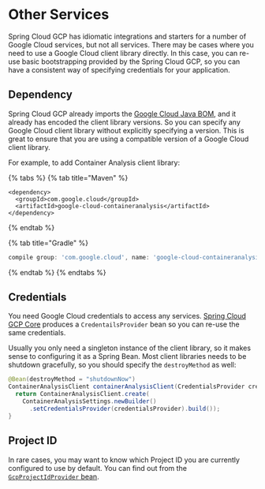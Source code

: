# Other Services

Spring Cloud GCP has idiomatic integrations and starters for a number of Google Cloud services, but not all services. There may be cases where you need to use a Google Cloud client library directly. In this case, you can re-use basic bootstrapping provided by the Spring Cloud GCP, so you can have a consistent way of specifying credentials for your application.

## Dependency

Spring Cloud GCP already imports the [Google Cloud Java BOM](https://github.com/googleapis/java-cloud-bom), and it already has encoded the client library versions. So you can specify any Google Cloud client library without explicitly specifying a version. This is great to ensure that you are using a compatible version of a Google Cloud client library.

For example, to add Container Analysis client library:

{% tabs %}
{% tab title="Maven" %}
```markup
<dependency>
  <groupId>com.google.cloud</groupId>
  <artifactId>google-cloud-containeranalysis</artifactId>
</dependency>
```
{% endtab %}

{% tab title="Gradle" %}
```groovy
compile group: 'com.google.cloud', name: 'google-cloud-containeranalysis'
```
{% endtab %}
{% endtabs %}

## Credentials

You need Google Cloud credentials to access any services. [Spring Cloud GCP Core](https://docs.spring.io/spring-cloud-gcp/docs/1.2.5.RELEASE/reference/html/#credentials) produces a `CredentailsProvider` bean so you can re-use the same credentials.

Usually you only need a singleton instance of the client library, so it makes sense to configuring it as a Spring Bean. Most client libraries needs to be shutdown gracefully, so you should specify the `destroyMethod` as well:

```java
@Bean(destroyMethod = "shutdownNow")
ContainerAnalysisClient containerAnalysisClient(CredentialsProvider credentialsProvider) throws IOException {
  return ContainerAnalysisClient.create(
    ContainerAnalysisSettings.newBuilder()
      .setCredentialsProvider(credentialsProvider).build());
}
```

## Project ID

In rare cases, you may want to know which Project ID you are currently configured to use by default. You can find out from the [`GcpProjectIdProvider` bean](https://docs.spring.io/spring-cloud-gcp/docs/1.2.5.RELEASE/reference/html/#project-id).

